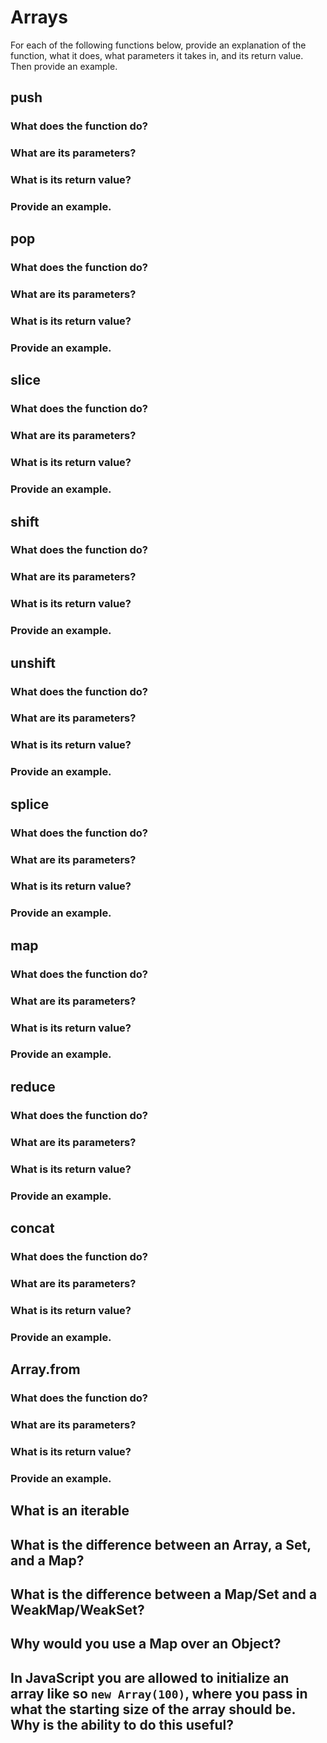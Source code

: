 # Arrays

For each of the following functions below, provide an explanation of the function, what it does, what parameters it takes in, and its return value. Then provide an example.

## push
### What does the function do?

### What are its parameters?

### What is its return value?

### Provide an example.


## pop
### What does the function do?

### What are its parameters?

### What is its return value?

### Provide an example.


## slice
### What does the function do?

### What are its parameters?

### What is its return value?

### Provide an example.


## shift
### What does the function do?

### What are its parameters?

### What is its return value?

### Provide an example.


## unshift
### What does the function do?

### What are its parameters?

### What is its return value?

### Provide an example.


## splice
### What does the function do?

### What are its parameters?

### What is its return value?

### Provide an example.


## map
### What does the function do?

### What are its parameters?

### What is its return value?

### Provide an example.


## reduce
### What does the function do?

### What are its parameters?

### What is its return value?

### Provide an example.


## concat
### What does the function do?

### What are its parameters?

### What is its return value?

### Provide an example.

## Array.from
### What does the function do?

### What are its parameters?

### What is its return value?

### Provide an example.

## What is an iterable

## What is the difference between an Array, a Set, and a Map?

## What is the difference between a Map/Set and a WeakMap/WeakSet?

## Why would you use a Map over an Object?

## In JavaScript you are allowed to initialize an array like so `new Array(100)`, where you pass in what the starting size of the array should be. Why is the ability to do this useful?
